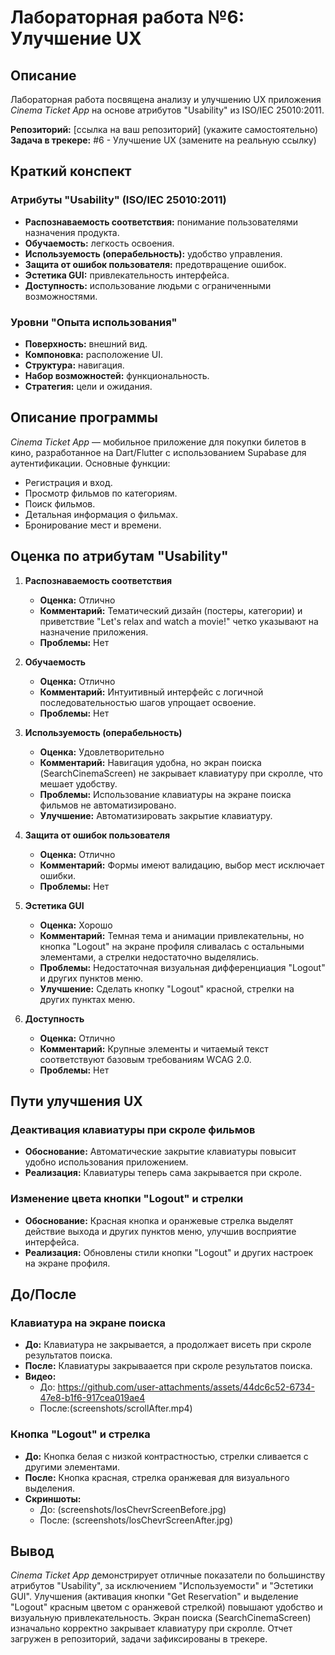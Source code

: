 # Лабораторная работа №6: Улучшение UX

## Описание
Лабораторная работа посвящена анализу и улучшению UX приложения *Cinema Ticket App* на основе атрибутов "Usability" из ISO/IEC 25010:2011.

**Репозиторий:** [ссылка на ваш репозиторий] (укажите самостоятельно)  
**Задача в трекере:** #6 - Улучшение UX (замените на реальную ссылку)

## Краткий конспект

### Атрибуты "Usability" (ISO/IEC 25010:2011)
- **Распознаваемость соответствия:** понимание пользователями назначения продукта.
- **Обучаемость:** легкость освоения.
- **Используемость (операбельность):** удобство управления.
- **Защита от ошибок пользователя:** предотвращение ошибок.
- **Эстетика GUI:** привлекательность интерфейса.
- **Доступность:** использование людьми с ограниченными возможностями.

### Уровни "Опыта использования"
- **Поверхность:** внешний вид.
- **Компоновка:** расположение UI.
- **Структура:** навигация.
- **Набор возможностей:** функциональность.
- **Стратегия:** цели и ожидания.

## Описание программы
*Cinema Ticket App* — мобильное приложение для покупки билетов в кино, разработанное на Dart/Flutter с использованием Supabase для аутентификации. Основные функции:
- Регистрация и вход.
- Просмотр фильмов по категориям.
- Поиск фильмов.
- Детальная информация о фильмах.
- Бронирование мест и времени.

## Оценка по атрибутам "Usability"

1. **Распознаваемость соответствия**
   - **Оценка:** Отлично
   - **Комментарий:** Тематический дизайн (постеры, категории) и приветствие "Let's relax and watch a movie!" четко указывают на назначение приложения.
   - **Проблемы:** Нет

2. **Обучаемость**
   - **Оценка:** Отлично
   - **Комментарий:** Интуитивный интерфейс с логичной последовательностью шагов упрощает освоение.
   - **Проблемы:** Нет

3. **Используемость (операбельность)**
   - **Оценка:** Удовлетворительно
   - **Комментарий:** Навигация удобна, но экран поиска (SearchCinemaScreen) не закрывает клавиатуру при скролле, что мешает удобству.
   - **Проблемы:** Использование клавиатуры на экране поиска фильмов не автоматизировано.
   - **Улучшение:** Автоматизировать закрытие клавиатуру.

4. **Защита от ошибок пользователя**
   - **Оценка:** Отлично
   - **Комментарий:** Формы имеют валидацию, выбор мест исключает ошибки.
   - **Проблемы:** Нет

5. **Эстетика GUI**
   - **Оценка:** Хорошо
   - **Комментарий:** Темная тема и анимации привлекательны, но кнопка "Logout" на экране профиля сливалась с остальными элементами, а стрелки недостаточно выделялись.
   - **Проблемы:** Недостаточная визуальная дифференциация "Logout" и других пунктов меню.
   - **Улучшение:** Сделать кнопку "Logout" красной, стрелки на других пунктах меню.

6. **Доступность**
   - **Оценка:** Отлично
   - **Комментарий:** Крупные элементы и читаемый текст соответствуют базовым требованиям WCAG 2.0.
   - **Проблемы:** Нет

## Пути улучшения UX

### Деактивация клавиатуры при скроле фильмов
- **Обоснование:** Автоматические закрытие клавиатуры повысит удобно использования приложением.
- **Реализация:** Клавиатуры теперь сама закрывается при скроле.

### Изменение цвета кнопки "Logout" и стрелки
- **Обоснование:** Красная кнопка и оранжевые стрелка выделят действие выхода и других пунктов меню, улучшив восприятие интерфейса.
- **Реализация:** Обновлены стили кнопки "Logout" и других настроек на экране профиля.

## До/После

### Клавиатура на экране поиска
- **До:** Клавиатура не закрывается, а продолжает висеть при скроле результатов поиска.
- **После:** Клавиатуры закрываается при скроле результатов поиска.
- **Видео:**
  - До: https://github.com/user-attachments/assets/44dc6c52-6734-47e8-b1f6-917cea019ae4 
  - После:(screenshots/scrollAfter.mp4)

### Кнопка "Logout" и стрелка
- **До:** Кнопка белая с низкой контрастностью, стрелки сливается с другими элементами.
- **После:** Кнопка красная, стрелка оранжевая для визуального выделения.
- **Скриншоты:**
  - До: (screenshots/losChevrScreenBefore.jpg)
  - После: (screenshots/losChevrScreenAfter.jpg)

## Вывод
*Cinema Ticket App* демонстрирует отличные показатели по большинству атрибутов "Usability", за исключением "Используемости" и "Эстетики GUI". Улучшения (активация кнопки "Get Reservation" и выделение "Logout" красным цветом с оранжевой стрелкой) повышают удобство и визуальную привлекательность. Экран поиска (SearchCinemaScreen) изначально корректно закрывает клавиатуру при скролле. Отчет загружен в репозиторий, задачи зафиксированы в трекере.
